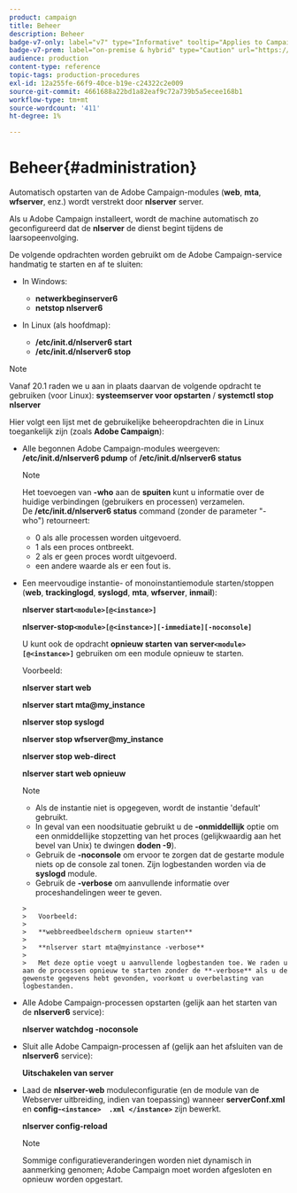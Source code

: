 ```yaml
---
product: campaign
title: Beheer
description: Beheer
badge-v7-only: label="v7" type="Informative" tooltip="Applies to Campaign Classic v7 only"
badge-v7-prem: label="on-premise & hybrid" type="Caution" url="https://experienceleague.adobe.com/docs/campaign-classic/using/installing-campaign-classic/architecture-and-hosting-models/hosting-models-lp/hosting-models.html" tooltip="Applies to on-premise and hybrid deployments only"
audience: production
content-type: reference
topic-tags: production-procedures
exl-id: 12a255fe-66f9-40ce-b19e-c24322c2e009
source-git-commit: 4661688a22bd1a82eaf9c72a739b5a5ecee168b1
workflow-type: tm+mt
source-wordcount: '411'
ht-degree: 1%

---
```


# Beheer{#administration}



Automatisch opstarten van de Adobe Campaign-modules (**web**, **mta**, **wfserver**, enz.) wordt verstrekt door **nlserver** server.

Als u Adobe Campaign installeert, wordt de machine automatisch zo geconfigureerd dat de **nlserver** de dienst begint tijdens de laarsopeenvolging.

De volgende opdrachten worden gebruikt om de Adobe Campaign-service handmatig te starten en af te sluiten:

* In Windows:

   * **netwerkbeginserver6**
   * **netstop nlserver6**

* In Linux (als hoofdmap):

   * **/etc/init.d/nlserver6 start**
   * **/etc/init.d/nlserver6 stop**

>[!NOTE]
>
>Vanaf 20.1 raden we u aan in plaats daarvan de volgende opdracht te gebruiken (voor Linux): **systeemserver voor opstarten** / **systemctl stop nlserver**

Hier volgt een lijst met de gebruikelijke beheeropdrachten die in Linux toegankelijk zijn (zoals **Adobe Campaign**):

* Alle begonnen Adobe Campaign-modules weergeven: **/etc/init.d/nlserver6 pdump** of **/etc/init.d/nlserver6 status**

   >[!NOTE]
   >
   >Het toevoegen van **-who** aan de **spuiten** kunt u informatie over de huidige verbindingen (gebruikers en processen) verzamelen.\
   >De **/etc/init.d/nlserver6 status** command (zonder de parameter &quot;-who&quot;) retourneert:
   >
   >    * 0 als alle processen worden uitgevoerd.
   >    * 1 als een proces ontbreekt.
   >    * 2 als er geen proces wordt uitgevoerd.
   >    * een andere waarde als er een fout is.


* Een meervoudige instantie- of monoinstantiemodule starten/stoppen (**web**, **trackinglogd**, **syslogd**, **mta**, **wfserver**, **inmail**):

   **nlserver start`<module>[@<instance>]`**

   **nlserver-stop`<module>[@<instance>][-immediate][-noconsole]`**

   U kunt ook de opdracht **opnieuw starten van server`<module>[@<instance>]`** gebruiken om een module opnieuw te starten.

   Voorbeeld:

   **nlserver start web**

   **nlserver start mta@my_instance**

   **nlserver stop syslogd**

   **nlserver stop wfserver@my_instance**

   **nlserver stop web-direct**

   **nlserver start web opnieuw**

   >[!NOTE]
   >
   >* Als de instantie niet is opgegeven, wordt de instantie &#39;default&#39; gebruikt.
   >* In geval van een noodsituatie gebruikt u de **-onmiddellijk** optie om een onmiddellijke stopzetting van het proces (gelijkwaardig aan het bevel van Unix) te dwingen **doden -9**).
   >* Gebruik de **-noconsole** om ervoor te zorgen dat de gestarte module niets op de console zal tonen. Zijn logbestanden worden via de **syslogd** module.
   >* Gebruik de **-verbose** om aanvullende informatie over proceshandelingen weer te geven.

      >
      >   Voorbeeld:
      >
      >   **webbreedbeeldscherm opnieuw starten**
      >
      >   **nlserver start mta@myinstance -verbose**
      >
      >   Met deze optie voegt u aanvullende logbestanden toe. We raden u aan de processen opnieuw te starten zonder de **-verbose** als u de gewenste gegevens hebt gevonden, voorkomt u overbelasting van logbestanden.


* Alle Adobe Campaign-processen opstarten (gelijk aan het starten van de **nlserver6** service):

   **nlserver watchdog -noconsole**

* Sluit alle Adobe Campaign-processen af (gelijk aan het afsluiten van de **nlserver6** service):

   **Uitschakelen van server**

* Laad de **nlserver-web** moduleconfiguratie (en de module van de Webserver uitbreiding, indien van toepassing) wanneer **serverConf.xml** en **config-`<instance>  .xml </instance>`** zijn bewerkt.

   **nlserver config-reload**

   >[!NOTE]
   >
   >Sommige configuratieveranderingen worden niet dynamisch in aanmerking genomen; Adobe Campaign moet worden afgesloten en opnieuw worden opgestart.
